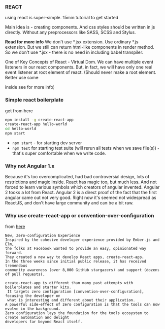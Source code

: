 ### REACT
using react is super-simple.
15min tutorial to get started [](http://academy.plot.ly/react/1-introduction/)

Main idea is - creating components. And css styles should be written in js directly. 
Without any preprocessors like SASS, SCSS and Stylus.

**Read for more info**
[](https://medium.com/javascript-scene/jsx-looks-like-an-abomination-1c1ec351a918#.dl72pf56m)
[](https://speakerdeck.com/vjeux/react-css-in-js)
We don't use *.jsx extension. Use ordinary *.js extension. But we still can return
html-like components in render method.
So we don't use *.jsx - there is no need in including babel transpiler.

One of Key Concepts of React - Virtual Dom. 
We can have multiple event listeners in our react components. 
But, in fact, we will have only one real event listener at root element of react.
(Should never make <body> a root element. Better use some <div> inside
see [](https://medium.com/@dan_abramov/two-weird-tricks-that-fix-react-7cf9bbdef375#.bmb0i9mca) for more info)

### Simple react boilerplate
get from here [](https://facebook.github.io/react/docs/installation.html)
```bash
npm install -g create-react-app
create-react-app hello-world
cd hello-world
npm start
```
- `npm start` - for starting dev server
- `npm test` for starting test suite (will rerun all tests when we save file(s)) - that's
super comfortable when we write code.

### Why not Angular 1.x
Because it's too overcomplicated, had bad controversial design, lots of restrictions
and magic inside.
React has magic too, but much less. And not forced to learn various symbols which
creators of angular invented.
Angular 2 tooks a lot from React. Angular 2 is a direct proof of the fact that the 
first angular came out not very good. Right now it's seemed not widespread as ReactJS,
and don't have large community and can be a bit raw.

### Why use create-react-app or convention-over-configuration
from [here](https://blog.heroku.com/deploying-react-with-zero-configuration)
```
New, Zero-configuration Experience
Inspired by the cohesive developer experience provided by Ember.js and Elm, 
the folks at Facebook wanted to provide an easy, opinionated way forward. 
They created a new way to develop React apps, create-react-app. 
In the three weeks since initial public release, it has received tremendous 
community awareness (over 8,000 GitHub stargazers) and support (dozens of pull requests).

create-react-app is different than many past attempts with boilerplates and starter kits.
 It targets zero configuration [convention-over-configuration], focusing the developer on 
 what is interesting and different about their application.
A powerful side-effect of zero configuration is that the tools can now evolve in the background. 
Zero configuration lays the foundation for the tools ecosystem to create automation and delight 
developers far beyond React itself.
```